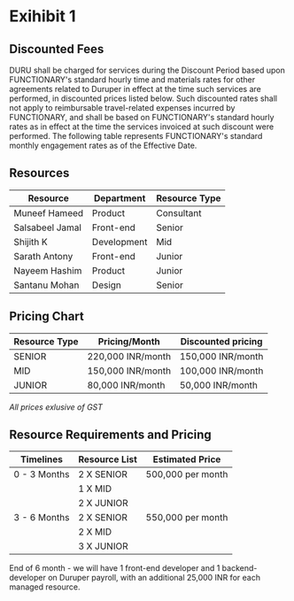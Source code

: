 # Exihibit 1

## Discounted Fees
DURU shall be charged for services during the Discount Period based
upon FUNCTIONARY's standard hourly time and materials rates for other agreements related to Duruper  in effect at the time such services are performed, in discounted prices listed below. Such discounted rates shall not apply to reimbursable travel-related expenses incurred by FUNCTIONARY, and shall be based on FUNCTIONARY's standard hourly rates as in effect at the time the services invoiced at such discount were performed. The following table represents FUNCTIONARY's standard monthly engagement rates as of the Effective Date.

## Resources

| Resource        | Department  | Resource Type |
| --------------- | ----------- | ------------- |
| Muneef Hameed   | Product     | Consultant    |
| Salsabeel Jamal | Front-end   | Senior        |
| Shijith K       | Development | Mid           |
| Sarath Antony   | Front-end   | Junior        |
| Nayeem Hashim   | Product     | Junior        |
| Santanu Mohan   | Design      | Senior        |

## Pricing Chart

| Resource Type | Pricing/Month     | Discounted pricing |
| :------------ | ----------------- | ------------------ |
| SENIOR        | 220,000 INR/month | 150,000 INR/month  |
| MID           | 150,000 INR/month | 100,000 INR/month  |
| JUNIOR        | 80,000 INR/month  | 50,000 INR/month   |

*All prices exlusive of GST*

## Resource Requirements and Pricing 

| Timelines    | Resource List                       | Estimated Price |
| ------------ | ----------------------------------- | --------------- |
| 0 - 3 Months | 2 X SENIOR | 500,000  per month |
|   | 1 X MID |  |
|   | 2 X JUNIOR |  |
| 3 - 6 Months | 2 X SENIOR | 550,000  per month |
|   | 2 X MID |  |
|   | 3 X JUNIOR |  |

End of 6 month - we will have 1 front-end developer and 1 backend-developer on Duruper payroll, with an additional 25,000 INR for each managed resource.